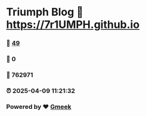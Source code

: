 # Triumph Blog :link: https://7r1UMPH.github.io 
### :page_facing_up: [49](https://7r1UMPH.github.io/tag.html) 
### :speech_balloon: 0 
### :hibiscus: 762971 
### :alarm_clock: 2025-04-09 11:21:32 
### Powered by :heart: [Gmeek](https://github.com/Meekdai/Gmeek)
